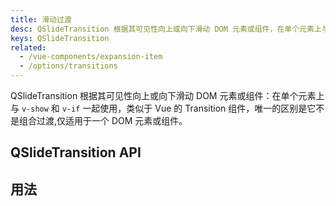 ```yaml
---
title: 滑动过渡
desc: QSlideTransition 根据其可见性向上或向下滑动 DOM 元素或组件，在单个元素上与 v-show 和 v-if 一起使用，
keys: QSlideTransition
related:
  - /vue-components/expansion-item
  - /options/transitions
---
```


QSlideTransition 根据其可见性向上或向下滑动 DOM 元素或组件：在单个元素上与 `v-show` 和 `v-if` 一起使用，类似于 Vue 的 Transition 组件，唯一的区别是它不是组合过渡,仅适用于一个 DOM 元素或组件。

## QSlideTransition API

<doc-api file="QSlideTransition" />

## 用法

<doc-example title="基础" file="QSlideTransition/Basic" />
